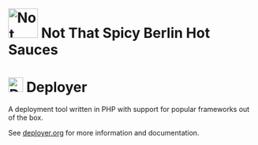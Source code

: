 
<h1><a href="https://notthatspicy.com"><img src="https://notthatspicy.com/uploads/notthatspicy_logo_2020_11_06_ver_03-inverse.svg" alt="Not That Spicy Logo" height="60"></a> Not That Spicy Berlin Hot Sauces</h1>

<h1><a href="https://deployer.org"><img src="https://medv.io/assets/deployer/logo.png" alt="Deployer Logo" height="30"></a> Deployer</h1>
<p>A deployment tool written in PHP with support for popular frameworks out of the box.</p>

See [deployer.org](https://deployer.org) for more information and documentation.

